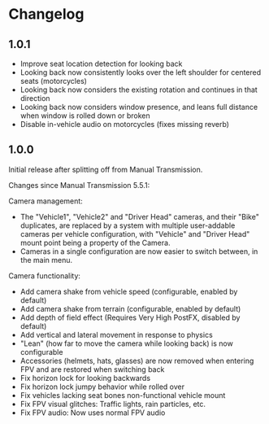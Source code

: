 # Changelog

## 1.0.1

* Improve seat location detection for looking back
* Looking back now consistently looks over the left shoulder for centered seats (motorcycles)
* Looking back now considers the existing rotation and continues in that direction
* Looking back now considers window presence, and leans full distance when window is rolled down or broken
* Disable in-vehicle audio on motorcycles (fixes missing reverb)

## 1.0.0

Initial release after splitting off from Manual Transmission.

Changes since Manual Transmission 5.5.1:

Camera management:

* The "Vehicle1", "Vehicle2" and "Driver Head" cameras, and their "Bike" duplicates, are replaced by a system
with multiple user-addable cameras per vehicle configuration, with "Vehicle" and "Driver Head" mount point being a
property of the Camera.
* Cameras in a single configuration are now easier to switch between, in the main menu.

Camera functionality:

* Add camera shake from vehicle speed (configurable, enabled by default)
* Add camera shake from terrain (configurable, enabled by default)
* Add depth of field effect (Requires Very High PostFX, disabled by default)
* Add vertical and lateral movement in response to physics
* "Lean" (how far to move the camera while looking back) is now configurable
* Accessories (helmets, hats, glasses) are now removed when entering FPV and are restored when switching back
* Fix horizon lock for looking backwards
* Fix horizon lock jumpy behavior while rolled over
* Fix vehicles lacking seat bones non-functional vehicle mount
* Fix FPV visual glitches: Traffic lights, rain particles, etc.
* Fix FPV audio: Now uses normal FPV audio
